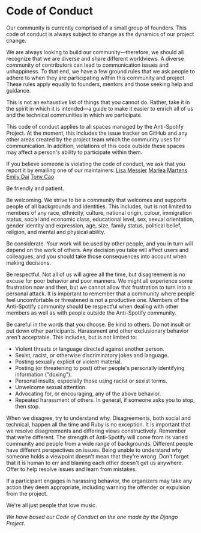 # Code of Conduct

Our community is currently comprised of a small group of founders. This code of conduct is always subject to change as the dynamics of our project change.

We are always looking to build our community—therefore, we should all recognize that we are diverse and share different worldviews. A diverse community of contributors can lead to communication issues and unhappiness. To that end, we have a few ground rules that we ask people to adhere to when they are participating within this community and project. These rules apply equally to founders, mentors and those seeking help and guidance.

This is not an exhaustive list of things that you cannot do. Rather, take it in the spirit in which it is intended—a guide to make it easier to enrich all of us and the technical communities in which we participate.

This code of conduct applies to all spaces managed by the Anti-Spotify Project. At the moment, this includes the issue tracker on GitHub and any other areas created by the project team which the community uses for communication. In addition, violations of this code outside these spaces may affect a person's ability to participate within them.

If you believe someone is violating the code of conduct, we ask that you report it by emailing one of our maintainers:
[Lisa Messier](mailto:lmessie1@swarthmore.edu)
[Marlea Martens](mailto:mmarten1@swarthmore.edu)
[Emily Dai](mailto:edai1@swarthmore.edu)
[Tony Cao](mailto:kcao1@swarthmore.edu)

Be friendly and patient.

Be welcoming. We strive to be a community that welcomes and supports people of all backgrounds and identities. This includes, but is not limited to members of any race, ethnicity, culture, national origin, colour, immigration status, social and economic class, educational level, sex, sexual orientation, gender identity and expression, age, size, family status, political belief, religion, and mental and physical ability.

Be considerate. Your work will be used by other people, and you in turn will depend on the work of others. Any decision you take will affect users and colleagues, and you should take those consequences into account when making decisions.

Be respectful. Not all of us will agree all the time, but disagreement is no excuse for poor behavior and poor manners. We might all experience some frustration now and then, but we cannot allow that frustration to turn into a personal attack. It is important to remember that a community where people feel uncomfortable or threatened is not a productive one. Members of the Anti-Spotify community should be respectful when dealing with other members as well as with people outside the Anti-Spotify community.

Be careful in the words that you choose. Be kind to others. Do not insult or put down other participants. Harassment and other exclusionary behavior aren't acceptable. This includes, but is not limited to:

- Violent threats or language directed against another person.
- Sexist, racist, or otherwise discriminatory jokes and language.
- Posting sexually explicit or violent material.
- Posting (or threatening to post) other people's personally identifying information ("doxing").
- Personal insults, especially those using racist or sexist terms.
- Unwelcome sexual attention.
- Advocating for, or encouraging, any of the above behavior.
- Repeated harassment of others. In general, if someone asks you to stop, then stop.

When we disagree, try to understand why. Disagreements, both social and technical, happen all the time and Ruby is no exception. It is important that we resolve disagreements and differing views constructively. Remember that we're different. The strength of Anti-Spotify will come from its varied community and people from a wide range of backgrounds. Different people have different perspectives on issues. Being unable to understand why someone holds a viewpoint doesn't mean that they're wrong. Don't forget that it is human to err and blaming each other doesn't get us anywhere. Offer to help resolve issues and learn from mistakes.

If a participant engages in harassing behavior, the organizers may take any action they deem appropriate, including warning the offender or expulsion from the project.

We're all just people that love music. 

_We have based our Code of Conduct on the one made by the Django Project._
